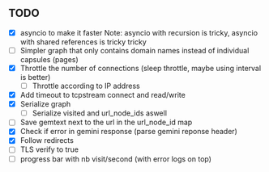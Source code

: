 

## TODO

- [x] asyncio to make it faster
    Note: asyncio with recursion is tricky, asyncio with shared references is tricky tricky
- [ ] Simpler graph that only contains domain names instead of individual capsules (pages)
- [x] Throttle the number of connections (sleep throttle, maybe using interval is better)
    - [ ] Throttle according to IP address
- [x] Add timeout to tcpstream connect and read/write
- [x] Serialize graph
    - [ ] Serialize visited and url_node_ids aswell
- [ ] Save gemtext next to the url in the url_node_id map
- [x] Check if error in gemini response (parse gemini reponse header)
- [x] Follow redirects
- [ ] TLS verify to true
- [ ] progress bar with nb visit/second (with error logs on top)
